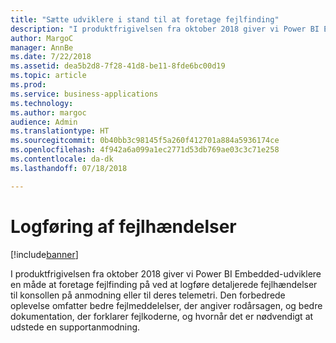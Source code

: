 ```yaml
---
title: "Sætte udviklere i stand til at foretage fejlfinding"
description: "I produktfrigivelsen fra oktober 2018 giver vi Power BI Embedded-udviklere en måde at foretage fejlfinding på ved at logføre detaljerede fejlhændelser til konsollen på anmodning eller til deres telemetri."
author: MargoC
manager: AnnBe
ms.date: 7/22/2018
ms.assetid: dea5b2d8-7f28-41d8-be11-8fde6bc00d19
ms.topic: article
ms.prod: 
ms.service: business-applications
ms.technology: 
ms.author: margoc
audience: Admin
ms.translationtype: HT
ms.sourcegitcommit: 0b40bb3c98145f5a260f412701a884a5936174ce
ms.openlocfilehash: 4f942a6a099a1ec2771d53db769ae03c3c71e258
ms.contentlocale: da-dk
ms.lasthandoff: 07/18/2018

---
```

#  <a name="error-event-logging"></a>Logføring af fejlhændelser

[!include[banner](../../../includes/banner.md)]

I produktfrigivelsen fra oktober 2018 giver vi Power BI Embedded-udviklere en måde at foretage fejlfinding på ved at logføre detaljerede fejlhændelser til konsollen på anmodning eller til deres telemetri. Den forbedrede oplevelse omfatter bedre fejlmeddelelser, der angiver rodårsagen, og bedre dokumentation, der forklarer fejlkoderne, og hvornår det er nødvendigt at udstede en supportanmodning.


